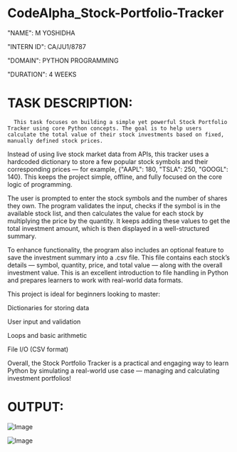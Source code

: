 # CodeAlpha_Stock-Portfolio-Tracker

"NAME": M YOSHIDHA

"INTERN ID": CA/JU1/8787

"DOMAIN": PYTHON PROGRAMMING

"DURATION": 4 WEEKS


# TASK DESCRIPTION:
      This task focuses on building a simple yet powerful Stock Portfolio Tracker using core Python concepts. The goal is to help users calculate the total value of their stock investments based on fixed, manually defined stock prices.

Instead of using live stock market data from APIs, this tracker uses a hardcoded dictionary to store a few popular stock symbols and their corresponding prices — for example, {"AAPL": 180, "TSLA": 250, "GOOGL": 140}. This keeps the project simple, offline, and fully focused on the core logic of programming.

The user is prompted to enter the stock symbols and the number of shares they own. The program validates the input, checks if the symbol is in the available stock list, and then calculates the value for each stock by multiplying the price by the quantity. It keeps adding these values to get the total investment amount, which is then displayed in a well-structured summary.

To enhance functionality, the program also includes an optional feature to save the investment summary into a .csv file. This file contains each stock’s details — symbol, quantity, price, and total value — along with the overall investment value. This is an excellent introduction to file handling in Python and prepares learners to work with real-world data formats.

This project is ideal for beginners looking to master:

Dictionaries for storing data

User input and validation

Loops and basic arithmetic

File I/O (CSV format)

Overall, the Stock Portfolio Tracker is a practical and engaging way to learn Python by simulating a real-world use case — managing and calculating investment portfolios!


# OUTPUT:

   ![Image](https://github.com/user-attachments/assets/38bfd5d8-773e-4276-ad05-7bfb535da4a5)

   

![Image](https://github.com/user-attachments/assets/7a4fc128-42d7-4523-82b3-f7817b6277e8)
    

